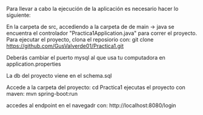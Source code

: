 Para llevar a cabo la ejecución de la aplicación es necesario hacer lo siguiente: 

En la carpeta de src, accediendo a la carpeta de de main -> java se encuentra el controlador "Practica1Application.java" para correr el proyecto. 
Para ejecutar el proyecto, clona el reposiorio con: git clone https://github.com/GusValverde01/Practica1.git 

Deberás cambiar el puerto mysql al que usa tu computadora en application.properties

La db del proyecto viene en el schema.sql

Accede a la carpeta del proyecto: cd Practica1 ejecutas el proyecto con maven: mvn spring-boot:run 

accedes al endpoint en el navegadr con: http://localhost:8080/login
